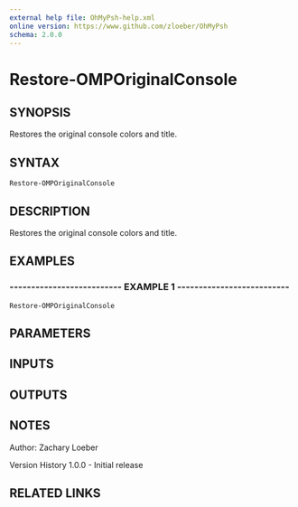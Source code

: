 ```yaml
---
external help file: OhMyPsh-help.xml
online version: https://www.github.com/zloeber/OhMyPsh
schema: 2.0.0
---
```


# Restore-OMPOriginalConsole

## SYNOPSIS
Restores the original console colors and title.

## SYNTAX

```
Restore-OMPOriginalConsole
```

## DESCRIPTION
Restores the original console colors and title.

## EXAMPLES

### -------------------------- EXAMPLE 1 --------------------------
```
Restore-OMPOriginalConsole
```

## PARAMETERS

## INPUTS

## OUTPUTS

## NOTES
Author: Zachary Loeber


Version History
1.0.0 - Initial release

## RELATED LINKS

